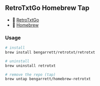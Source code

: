 ## RetroTxtGo Homebrew Tap

- 🍺 [RetroTxtGo](https://github.com/bengarrett/retrotxtgo)
- 🍻 [Homebrew](https://brew.sh/)

### Usage

```sh
# install
brew install bengarrett/retrotxt/retrotxt

# uninstall
brew uninstall retrotxt

# remove the repo (tap)
brew untap bengarrett/homebrew-retrotxt
```
